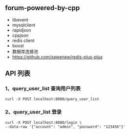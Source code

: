 ## forum-powered-by-cpp

- libevent
- mysqlclient
- rapidjson
- cppjson
- redis client
- boost
- 数据库连接池
- https://github.com/sewenew/redis-plus-plus

## API 列表
### 1、query_user_list 查询用户列表
```shell
curl -X POST localhost:8080/query_user_list
```

### 2、query_user_list 登录
```shell
curl -X POST localhost:8080/login \
--data-raw '{"account": "admin", "password": "123456"}'
```
